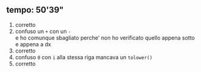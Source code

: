 ## tempo: 50'39"

1. corretto
2. confuso un `+` con un `-`  
   e ho comunque sbagliato perche' non ho verificato quello appena sotto e appena a dx
3. corretto
4. confuso `0` con `i`
   alla stessa riga mancava un `tolower()`
5. corretto
